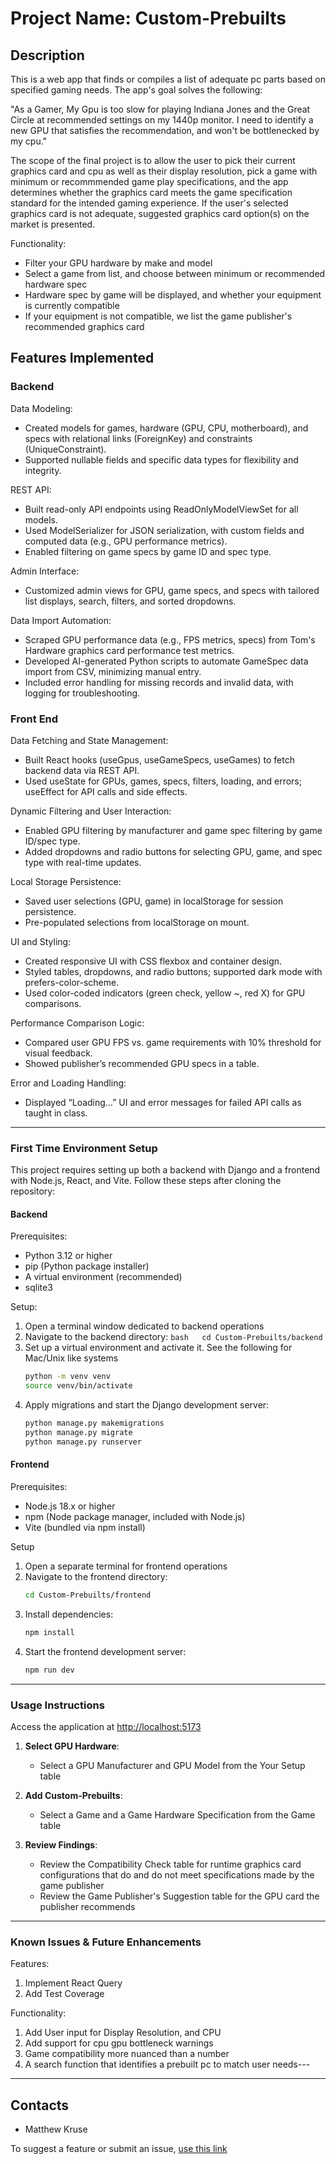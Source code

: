 # Project Name: Custom-Prebuilts

## Description

This is a web app that finds or compiles a list of adequate pc parts based on specified gaming needs. The app's goal solves the following:

"As a Gamer, My Gpu is too slow for playing Indiana Jones and the Great Circle at recommended settings on my 1440p monitor. I need to identify a new GPU that satisfies the recommendation, and won't be bottlenecked by my cpu."

The scope of the final project is to allow the user to pick their current graphics card and cpu as well as their display resolution, pick a game with minimum or recommmended game play specifications, and the app determines whether the graphics card meets the game specification standard for the intended gaming experience. If the user's selected graphics card is not adequate, suggested graphics card option(s) on the market is presented.

Functionality:
* Filter your GPU hardware by make and model
* Select a game from list, and choose between minimum or recommended hardware spec
* Hardware spec by game will be displayed, and whether your equipment is currently compatible
* If your equipment is not compatible, we list the game publisher's recommended graphics card

## Features Implemented

### Backend
Data Modeling:
- Created models for games, hardware (GPU, CPU, motherboard), and specs with relational links (ForeignKey) and constraints (UniqueConstraint).
- Supported nullable fields and specific data types for flexibility and integrity.

REST API:
- Built read-only API endpoints using ReadOnlyModelViewSet for all models.
- Used ModelSerializer for JSON serialization, with custom fields and computed data (e.g., GPU performance metrics).
- Enabled filtering on game specs by game ID and spec type.

Admin Interface:
- Customized admin views for GPU, game specs, and specs with tailored list displays, search, filters, and sorted dropdowns.

Data Import Automation:
- Scraped GPU performance data (e.g., FPS metrics, specs) from Tom's Hardware graphics card performance test metrics.
- Developed AI-generated Python scripts to automate GameSpec data import from CSV, minimizing manual entry.
- Included error handling for missing records and invalid data, with logging for troubleshooting.


### Front End

Data Fetching and State Management:
- Built React hooks (useGpus, useGameSpecs, useGames) to fetch backend data via REST API.
- Used useState for GPUs, games, specs, filters, loading, and errors; useEffect for API calls and side effects.

Dynamic Filtering and User Interaction:
- Enabled GPU filtering by manufacturer and game spec filtering by game ID/spec type.
- Added dropdowns and radio buttons for selecting GPU, game, and spec type with real-time updates.

Local Storage Persistence:
- Saved user selections (GPU, game) in localStorage for session persistence.
- Pre-populated selections from localStorage on mount.

UI and Styling:
- Created responsive UI with CSS flexbox and container design.
- Styled tables, dropdowns, and radio buttons; supported dark mode with prefers-color-scheme.
- Used color-coded indicators (green check, yellow ~, red X) for GPU comparisons.

Performance Comparison Logic:
- Compared user GPU FPS vs. game requirements with 10% threshold for visual feedback.
- Showed publisher’s recommended GPU specs in a table.

Error and Loading Handling:
- Displayed “Loading…” UI and error messages for failed API calls as taught in class.

---

### First Time Environment Setup

This project requires setting up both a backend with Django and a frontend with Node.js, React, and Vite. Follow these steps after cloning the repository:

#### Backend
Prerequisites:
* Python 3.12 or higher
* pip (Python package installer)
* A virtual environment (recommended)
* sqlite3

Setup:
1. Open a terminal window dedicated to backend operations
2. Navigate to the backend directory:   ```bash   cd Custom-Prebuilts/backend   ```
3. Set up a virtual environment and activate it. See the following for Mac/Unix like systems
   ```bash
   python -m venv venv
   source venv/bin/activate
   ```
4. Apply migrations and start the Django development server:
   ```bash
   python manage.py makemigrations
   python manage.py migrate
   python manage.py runserver
   ```

#### Frontend 

Prerequisites:
- Node.js 18.x or higher
- npm (Node package manager, included with Node.js)
- Vite (bundled via npm install)

Setup
1. Open a separate terminal for frontend operations
2. Navigate to the frontend directory:
   ```bash
   cd Custom-Prebuilts/frontend
   ```
3. Install dependencies:
   ```bash
   npm install
   ```
4. Start the frontend development server:
   ```bash
   npm run dev
   ```
---

### Usage Instructions

Access the application at [http://localhost:5173](http://localhost:5173)

1. **Select GPU Hardware**:
   - Select a GPU Manufacturer and GPU Model from the Your Setup table

2. **Add Custom-Prebuilts**:
   - Select a Game and a Game Hardware Specification from the Game table

3. **Review Findings**:
   - Review the Compatibility Check table for runtime graphics card configurations that do and do not meet specifications made by the game publisher
   - Review the Game Publisher's Suggestion table for the GPU card the publisher recommends

---

### Known Issues & Future Enhancements
 
Features:
1. Implement React Query
2. Add Test Coverage

Functionality:
1. Add User input for Display Resolution, and CPU 
2. Add support for cpu gpu bottleneck warnings
3. Game compatibility more nuanced than a number
4. A search function that identifies a prebuilt pc to match user needs---

---
 
## Contacts 
- Matthew Kruse
 
To suggest a feature or submit an issue, [use this link](https://github.com/mattk6/Custom-Prebuilts/issues)
